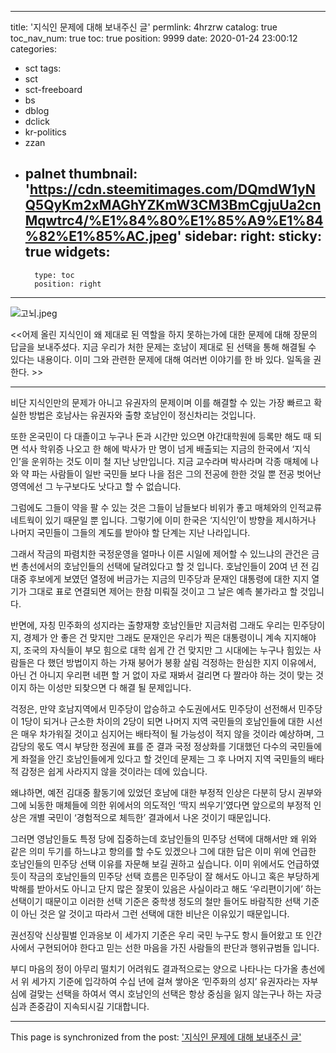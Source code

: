 
---
title: '지식인 문제에 대해 보내주신 글'
permlink: 4hrzrw
catalog: true
toc_nav_num: true
toc: true
position: 9999
date: 2020-01-24 23:00:12
categories:
- sct
tags:
- sct
- sct-freeboard
- bs
- dblog
- dclick
- kr-politics
- zzan
- palnet
thumbnail: 'https://cdn.steemitimages.com/DQmdW1yNQ5QyKm2xMAGhYZKmW3CM3BmCgjuUa2cnMqwtrc4/%E1%84%80%E1%85%A9%E1%84%82%E1%85%AC.jpeg'
sidebar:
    right:
        sticky: true
widgets:
    -
        type: toc
        position: right
---


![고뇌.jpeg](https://cdn.steemitimages.com/DQmdW1yNQ5QyKm2xMAGhYZKmW3CM3BmCgjuUa2cnMqwtrc4/%E1%84%80%E1%85%A9%E1%84%82%E1%85%AC.jpeg)

<<어제 올린 지식인이 왜 제대로 된 역할을 하지 못하는가에 대한 문제에 대해 장문의 답글을 보내주셨다. 지금 우리가 처한 문제는 호남이 제대로 된 선택을 통해 해결될 수 있다는 내용이다. 이미 그와 관련한 문제에 대해 여러번 이야기를 한 바 있다. 일독을 권한다. >>

------------------------------------------------------------

비단 지식인만의 문제가 아니고 유권자의 문제이며 이를 해결할 수 있는 가장 빠르고 확실한 방법은 호남사는 유권자와 출향 호남인이 정신차리는 것입니다.

또한 온국민이 다 대졸이고 누구나 돈과 시간만 있으면 야간대학원에 등록만 해도 때 되면 석사 학위증 나오고 한 해에 박사가 만 명이 넘게 배출되는 지금의 한국에서 ‘지식인’을 운위하는 것도 이미 철 지난 낭만입니다. 지금 교수라며 박사라며 각종 매체에 나와 약 파는 사람들이 일반 국민들 보다 나을 점은 그의 전공에 한한 것일 뿐 전공 벗어난 영역에선 그 누구보다도 낫다고 할 수 없습니다.

그럼에도 그들이 약을 팔 수 있는 것은 그들이 남들보다 비위가 좋고 매체와의 인적교류 네트웍이 있기 때문일 뿐 입니다. 그렇기에 이미 한국은 ‘지식인’이 방향을 제시하거나 나머지 국민들이 그들의 계도를 받아야 할 단계는 지난 나라입니다.

그래서 작금의 파렴치한 국정운영을 얼마나 이른 시일에 제어할 수 있느냐의 관건은 금번 총선에서의 호남인들의 선택에 달려있다고 할 것 입니다. 호남인들이 20여 년 전 김대중 후보에게 보였던 열정에 버금가는 지금의 민주당과 문재인 대통령에 대한 지지 열기가 그대로 표로 연결되면 제어는 한참 미뤄질 것이고 그 날은 예측 불가라고 할 것입니다.

반면에, 자칭 민주화의 성지라는 출향재향 호남인들만 지금처럼 그래도 우리는 민주당이지, 경제가 안 좋은 건 맞지만 그래도 문재인은 우리가 찍은 대통령이니 계속 지지해야지, 조국의 자식들이 부모 힘으로 대학 쉽게 간 건 맞지만 그 시대에는 누구나 힘있는 사람들은 다 했던 방법이지 하는 가재 붕어가 봉황 살림 걱정하는 한심한 지지 이유에서, 아닌 건 아니지 우리편 네편 할 거 없이 자로 재봐서 걸리면 다 짤라야 하는 것이 맞는 것이지 하는 이성만 되찾으면 다 해결 될 문제입니다.

걱정은, 만약 호남지역에서 민주당이 압승하고 수도권에서도 민주당이 선전해서 민주당이 1당이 되거나 근소한 차이의 2당이 되면 나머지 지역 국민들의 호남인들에 대한 시선은 매우 차가워질 것이고 심지어는 배타적이 될 가능성이 적지 않을 것이라 예상하며, 그 감당의 몫도 역시 부당한 정권에 표를 준 결과 국정 정상화를 기대했던 다수의 국민들에게 좌절을 안긴 호남인들에게 있다고 할 것인데 문제는 그 후 나머지 지역 국민들의 배타적 감정은 쉽게 사라지지 않을 것이라는 데에 있습니다.

왜냐하면, 예전 김대중 활동기에 있었던 호남에 대한 부정적 인상은 다분히 당시 권부와 그에 뇌동한 매체들에 의한 위에서의 의도적인 ‘딱지 씌우기’였다면 앞으로의 부정적 인상은 개별 국민이 ‘경험적으로 체득한’ 결과에서 나온 것이기 때문입니다.

그러면 영남인들도 특정 당에 집중하는데 호남인들의 민주당 선택에 대해서만 왜 위와 같은 의미 두기를 하느냐고 항의를 할 수도 있겠으나 그에 대한 답은 이미 위에 언급한 호남인들의 민주당 선택 이유를 자문해 보길 권하고 싶습니다. 이미 위에서도 언급하였듯이 작금의 호남인들의 민주당 선택 흐름은 민주당이 잘 해서도 아니고 혹은 부당하게 박해를 받아서도 아니고 단지 많은 잘못이 있음은 사실이라고 해도 ‘우리편이기에’ 하는 선택이기 때문이고 이러한 선택 기준은 중학생 정도의 철만 들어도 바람직한 선택 기준이 아닌 것은 알 것이고 따라서 그런 선택에 대한 비난은 이유있기 때문입니다.

권선징악 신상필벌 인과응보 이 세가지 기준은 우리 국민 누구도 항시 들어왔고 또 인간사에서 구현되어야 한다고 믿는 선한 마음을 가진 사람들의 판단과 행위규범들 입니다.

부디 마음의 정이 아무리 떨치기 어려워도 결과적으로는 양으로 나타나는 다가올 총선에서 위 세가지 기준에 입각하여 수십 년에 걸쳐 쌓아온 ‘민주화의 성지’ 유권자라는 자부심에 걸맞는 선택을 하여서 역시 호남인의 선택은 항상 중심을 잃지 않는구나 하는 자긍심과 존중감이 지속되시길 기대합니다.

- - -

This page is synchronized from the post: ['지식인 문제에 대해 보내주신 글'](https://steemit.com/@oldstone/4hrzrw)
